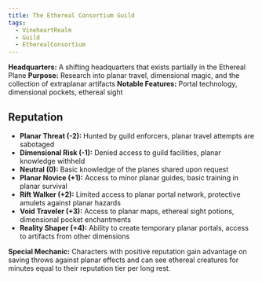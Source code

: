 ```yaml
---
title: The Ethereal Consortium Guild
tags:
  - VineheartRealm
  - Guild
  - EtherealConsortium
---
```



**Headquarters:** A shifting headquarters that exists partially in the Ethereal Plane 
**Purpose:** Research into planar travel, dimensional magic, and the collection of extraplanar artifacts 
**Notable Features:** Portal technology, dimensional pockets, ethereal sight

## Reputation

- **Planar Threat (-2):** Hunted by guild enforcers, planar travel attempts are sabotaged
- **Dimensional Risk (-1):** Denied access to guild facilities, planar knowledge withheld
- **Neutral (0):** Basic knowledge of the planes shared upon request
- **Planar Novice (+1):** Access to minor planar guides, basic training in planar survival
- **Rift Walker (+2):** Limited access to planar portal network, protective amulets against planar hazards
- **Void Traveler (+3):** Access to planar maps, ethereal sight potions, dimensional pocket enchantments
- **Reality Shaper (+4):** Ability to create temporary planar portals, access to artifacts from other dimensions

**Special Mechanic:** Characters with positive reputation gain advantage on saving throws against planar effects and can see ethereal creatures for minutes equal to their reputation tier per long rest.